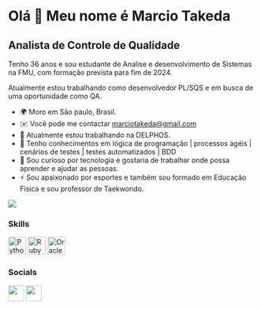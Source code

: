 Olá 👋 Meu nome é Marcio Takeda
==========================

Analista de Controle de Qualidade
-----------------------------

Tenho 36 anos e sou estudante de Analise e desenvolvimento de Sistemas na FMU, com formação prevista para fim de 2024.

Atualmente estou trabalhando como desenvolvedor PL/SQS e em busca de uma oportunidade como QA.


* 🌍  Moro em São paulo, Brasil.
* ✉️  Você pode me contactar [marciotakeda@gmail.com](mailto:marciotakeda@gmail.com)
* 🚀  Atualmente estou trabalhando na DELPHOS.
* 🧠  Tenho conhecimentos em lógica de programação | processos agéis | cenários de testes | testes automatizados | BDD
* 🤝  Sou curioso por tecnologia e gostaria de trabalhar onde possa aprender e ajudar as pessoas. 
* ⚡  Sou apaixonado por esportes e também sou formado em Educação Física e sou professor de Taekwondo.

<a href="https://www.github.com/marciotakeda" target="_blank" rel="noreferrer"><img
src="https://img.shields.io/github/followers/marciotakeda?logo=github&style=for-the-badge&color=3382ed&labelColor=171717" /></a>

### Skills

<p align="left">
<a href="https://www.python.org/" target="_blank" rel="noreferrer"><img src="https://raw.githubusercontent.com/danielcranney/readme-generator/main/public/icons/skills/python-colored.svg" width="36" height="36" alt="Python" /></a>
<a href="https://www.ruby-lang.org/pt/" target="_blank" rel="noreferrer"><img src="https://raw.githubusercontent.com/danielcranney/readme-generator/main/public/icons/skills/ruby-colored.svg" width="36" height="36" alt="Ruby" /></a>
<a href="https://www.oracle.com/br/" target="_blank" rel="noreferrer"><img src="https://img.shields.io/badge/Oracle-F80000?style=for-the-badge&logo=Oracle&logoColor=white" width="36" height="36" alt="Oracle" /></a>
  

### Socials

<p align="left"> <a href="https://www.github.com/marciotakeda" target="_blank" rel="noreferrer"><img src="https://raw.githubusercontent.com/danielcranney/readme-generator/main/public/icons/socials/github-dark.svg" width="32" height="32" /></a> <a href="https://www.linkedin.com/in/marcio-takeda" target="_blank" rel="noreferrer"><img src="https://raw.githubusercontent.com/danielcranney/readme-generator/main/public/icons/socials/linkedin.svg" width="32" height="32" /></a>
